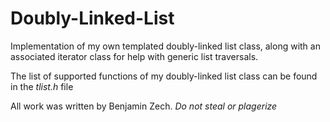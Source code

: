# Doubly-Linked-List
Implementation of my own templated doubly-linked list class, along with an associated iterator class for help with generic list traversals.

The list of supported functions of my doubly-linked list class can be found in the *tlist.h* file

All work was written by Benjamin Zech. *Do not steal or plagerize*
